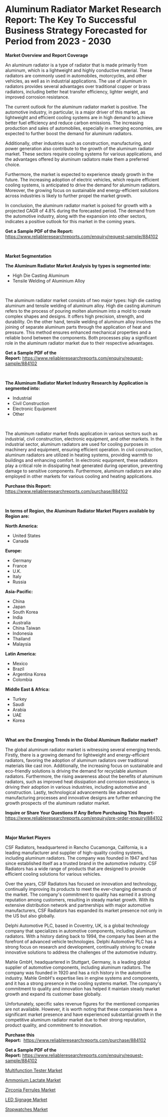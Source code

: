 <p><h1>Aluminum Radiator Market Research Report: The Key To Successful Business Strategy Forecasted for Period from 2023 - 2030</h1></p><p><strong>Market Overview and Report Coverage</strong></p>
<p><p>An aluminum radiator is a type of radiator that is made primarily from aluminum, which is a lightweight and highly conductive material. These radiators are commonly used in automobiles, motorcycles, and other vehicles, as well as in industrial applications. The use of aluminum in radiators provides several advantages over traditional copper or brass radiators, including better heat transfer efficiency, lighter weight, and improved corrosion resistance.</p><p>The current outlook for the aluminum radiator market is positive. The automotive industry, in particular, is a major driver of this market, as lightweight and efficient cooling systems are in high demand to achieve better fuel efficiency and reduce carbon emissions. The increasing production and sales of automobiles, especially in emerging economies, are expected to further boost the demand for aluminum radiators.</p><p>Additionally, other industries such as construction, manufacturing, and power generation also contribute to the growth of the aluminum radiator market. These sectors require cooling systems for various applications, and the advantages offered by aluminum radiators make them a preferred choice.</p><p>Furthermore, the market is expected to experience steady growth in the future. The increasing adoption of electric vehicles, which require efficient cooling systems, is anticipated to drive the demand for aluminum radiators. Moreover, the growing focus on sustainable and energy-efficient solutions across industries is likely to further propel the market growth.</p><p>In conclusion, the aluminum radiator market is poised for growth with a projected CAGR of 4.8% during the forecasted period. The demand from the automotive industry, along with the expansion into other sectors, indicates a positive outlook for this market in the coming years.</p></p>
<p><strong>Get a Sample PDF of the Report:</strong> <a href="https://www.reliableresearchreports.com/enquiry/request-sample/884102">https://www.reliableresearchreports.com/enquiry/request-sample/884102</a></p>
<p>&nbsp;</p>
<p><strong>Market Segmentation</strong></p>
<p><strong>The Aluminum Radiator Market Analysis by types is segmented into:</strong></p>
<p><ul><li>High Die Casting Aluminum</li><li>Tensile Welding of Aluminium Alloy</li></ul></p>
<p>&nbsp;</p>
<p><p>The aluminum radiator market consists of two major types: high die casting aluminum and tensile welding of aluminum alloy. High die casting aluminum refers to the process of pouring molten aluminum into a mold to create complex shapes and designs. It offers high precision, strength, and durability. On the other hand, tensile welding of aluminum alloy involves the joining of separate aluminum parts through the application of heat and pressure. This method ensures enhanced mechanical properties and a reliable bond between the components. Both processes play a significant role in the aluminum radiator market due to their respective advantages.</p></p>
<p><strong>Get a Sample PDF of the Report:</strong>&nbsp;<a href="https://www.reliableresearchreports.com/enquiry/request-sample/884102">https://www.reliableresearchreports.com/enquiry/request-sample/884102</a></p>
<p>&nbsp;</p>
<p><strong>The Aluminum Radiator Market Industry Research by Application is segmented into:</strong></p>
<p><ul><li>Industrial</li><li>Civil Construction</li><li>Electronic Equipment</li><li>Other</li></ul></p>
<p>&nbsp;</p>
<p><p>The aluminum radiator market finds application in various sectors such as industrial, civil construction, electronic equipment, and other markets. In the industrial sector, aluminum radiators are used for cooling purposes in machinery and equipment, ensuring efficient operation. In civil construction, aluminum radiators are utilized in heating systems, providing warmth to buildings and enhancing comfort. In electronic equipment, these radiators play a critical role in dissipating heat generated during operation, preventing damage to sensitive components. Furthermore, aluminum radiators are also employed in other markets for various cooling and heating applications.</p></p>
<p><strong>Purchase this Report:</strong>&nbsp; <a href="https://www.reliableresearchreports.com/purchase/884102">https://www.reliableresearchreports.com/purchase/884102</a></p>
<p>&nbsp;</p>
<p><strong>In terms of Region, the Aluminum Radiator Market Players available by Region are:</strong></p>
<p>
    <p> <strong> North America: </strong>
        <ul>
            <li>United States</li>
            <li>Canada</li>
        </ul>
        </p> 
    <p> <strong> Europe: </strong>
        <ul>
            <li>Germany</li>
            <li>France</li>
            <li>U.K.</li>
            <li>Italy</li>
            <li>Russia</li>
        </ul>
        </p> 
    <p> <strong> Asia-Pacific: </strong>
        <ul>
            <li>China</li>
            <li>Japan</li>
            <li>South Korea</li>
            <li>India</li>
            <li>Australia</li>
            <li>China Taiwan</li>
            <li>Indonesia</li>
            <li>Thailand</li>
            <li>Malaysia</li>
        </ul>
        </p> 
    <p> <strong> Latin America: </strong>
        <ul>
            <li>Mexico</li>
            <li>Brazil</li>
            <li>Argentina Korea</li>
            <li>Colombia</li>
        </ul>
        </p> 
    <p> <strong> Middle East & Africa: </strong>
        <ul>
            <li>Turkey</li>
            <li>Saudi</li>
            <li>Arabia</li>
            <li>UAE</li>
            <li>Korea</li>
        </ul>
    </p>
    </p>
<p>&nbsp;</p>
<p><strong>What are the Emerging Trends in the Global Aluminum Radiator market?</strong></p>
<p><p>The global aluminum radiator market is witnessing several emerging trends. Firstly, there is a growing demand for lightweight and energy-efficient radiators, favoring the adoption of aluminum radiators over traditional materials like cast iron. Additionally, the increasing focus on sustainable and eco-friendly solutions is driving the demand for recyclable aluminum radiators. Furthermore, the rising awareness about the benefits of aluminum radiators, such as improved heat dissipation and corrosion resistance, is driving their adoption in various industries, including automotive and construction. Lastly, technological advancements like advanced manufacturing processes and innovative designs are further enhancing the growth prospects of the aluminum radiator market.</p></p>
<p><strong>Inquire or Share Your Questions If Any Before Purchasing This Report</strong>- <a href="https://www.reliableresearchreports.com/enquiry/pre-order-enquiry/884102">https://www.reliableresearchreports.com/enquiry/pre-order-enquiry/884102</a></p>
<p>&nbsp;</p>
<p><strong>Major Market Players</strong></p>
<p><p>CSF Radiators, headquartered in Rancho Cucamonga, California, is a leading manufacturer and supplier of high-quality cooling systems, including aluminum radiators. The company was founded in 1947 and has since established itself as a trusted brand in the automotive industry. CSF Radiators has a wide range of products that are designed to provide efficient cooling solutions for various vehicles.</p><p>Over the years, CSF Radiators has focused on innovation and technology, continually improving its products to meet the ever-changing demands of the market. The company's commitment to quality has earned it a strong reputation among customers, resulting in steady market growth. With its extensive distribution network and partnerships with major automotive manufacturers, CSF Radiators has expanded its market presence not only in the US but also globally.</p><p>Delphi Automotive PLC, based in Coventry, UK, is a global technology company that specializes in automotive components, including aluminum radiators. With a history dating back to 1994, the company has been at the forefront of advanced vehicle technologies. Delphi Automotive PLC has a strong focus on research and development, continually striving to create innovative solutions to address the challenges of the automotive industry.</p><p>Mahle GmbH, headquartered in Stuttgart, Germany, is a leading global supplier of automotive components, including aluminum radiators. The company was founded in 1920 and has a rich history in the automotive industry. Mahle GmbH's expertise lies in engine systems and components, and it has a strong presence in the cooling systems market. The company's commitment to quality and innovation has helped it maintain steady market growth and expand its customer base globally.</p><p>Unfortunately, specific sales revenue figures for the mentioned companies are not available. However, it is worth noting that these companies have a significant market presence and have experienced substantial growth in the competitive aluminum radiator market due to their strong reputation, product quality, and commitment to innovation.</p></p>
<p><strong>Purchase this Report:</strong>&nbsp;&nbsp;<a href="https://www.reliableresearchreports.com/purchase/884102">https://www.reliableresearchreports.com/purchase/884102</a></p>
<p></p>
<p><strong>Get a Sample PDF of the Report:</strong>&nbsp;<a href="https://www.reliableresearchreports.com/enquiry/request-sample/884102">https://www.reliableresearchreports.com/enquiry/request-sample/884102</a></p>
<p><p><a href="https://medium.com/@alicehanson1974/multifunction-tester-market-insight-market-trends-growth-forecasted-from-2023-to-2030-ad098e4719b0">Multifunction Tester Market</a></p><p><a href="https://github.com/aasishrp01/Market-Research-Report-List-1/blob/main/ammonium-lactate-market.md">Ammonium Lactate Market</a></p><p><a href="https://github.com/aashishrp02/Market-Research-Report-List-1/blob/main/zirconia-ferrules-market.md">Zirconia Ferrules Market</a></p><p><a href="https://medium.com/@erickasauer/led-signage-market-research-report-its-history-and-forecast-2023-to-2030-551e9118ba21">LED Signage Market</a></p><p><a href="https://medium.com/@leonorhaley2009/stopwatches-market-furnishes-information-on-market-share-market-trends-and-market-growth-6ed3a1caac90">Stopwatches Market</a></p></p>